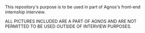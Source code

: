 This repository's purpose is to be used in part of Agnos's front-end internship interview.

ALL PICTURES INCLUDED ARE A PART OF AGNOS AND ARE NOT PERMITTED TO BE USED OUTSIDE OF INTERVIEW PURPOSES.
